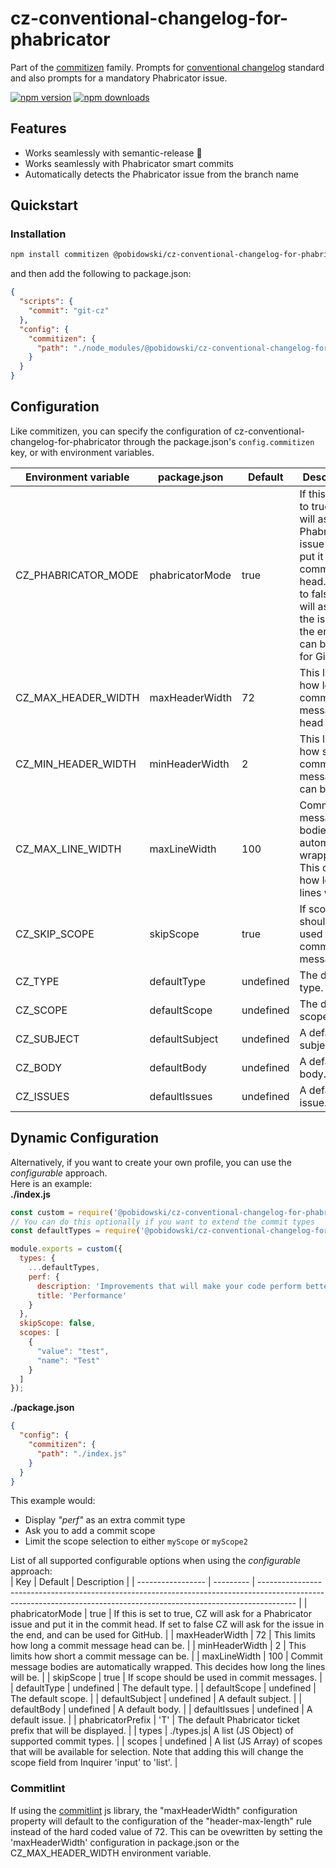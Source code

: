 # cz-conventional-changelog-for-phabricator

Part of the [commitizen](https://github.com/commitizen/cz-cli) family. Prompts for [conventional changelog](https://github.com/conventional-changelog/conventional-changelog) standard and also prompts for a mandatory Phabricator issue.

[![npm version](https://img.shields.io/npm/v/@pobidowski/cz-conventional-changelog-for-phabricator.svg?style=flat-square)](https://www.npmjs.org/package/@pobidowski/cz-conventional-changelog-for-phabricator)
[![npm downloads](https://img.shields.io/npm/dm/@pobidowski/cz-conventional-changelog-for-phabricator.svg?style=flat-square)](http://npm-stat.com/charts.html?package=@pobidowski/cz-conventional-changelog-for-phabricator&from=2015-08-01)

## Features

- Works seamlessly with semantic-release 🚀
- Works seamlessly with Phabricator smart commits
- Automatically detects the Phabricator issue from the branch name

## Quickstart

### Installation

```bash
npm install commitizen @pobidowski/cz-conventional-changelog-for-phabricator
```

and then add the following to package.json:

```json
{
  "scripts": {
    "commit": "git-cz"
  },
  "config": {
    "commitizen": {
      "path": "./node_modules/@pobidowski/cz-conventional-changelog-for-phabricator"
    }
  }
}
```

## Configuration

Like commitizen, you can specify the configuration of cz-conventional-changelog-for-phabricator through the package.json's `config.commitizen` key, or with environment variables.

| Environment variable | package.json   | Default   | Description                                                                                                                                                           |
| -------------------- | -------------- | --------- | --------------------------------------------------------------------------------------------------------------------------------------------------------------------- |
| CZ_PHABRICATOR_MODE  | phabricatorMode| true      | If this is set to true, CZ will ask for a Phabricator issue and put it in the commit head. If set to false CZ will ask for the issue in the end, and can be used for GitHub. |
| CZ_MAX_HEADER_WIDTH  | maxHeaderWidth | 72        | This limits how long a commit message head can be.                                                                                                                    |
| CZ_MIN_HEADER_WIDTH  | minHeaderWidth | 2         | This limits how short a commit message can be.                                                                                                                        |
| CZ_MAX_LINE_WIDTH    | maxLineWidth   | 100       | Commit message bodies are automatically wrapped. This decides how long the lines will be.                                                                             |
| CZ_SKIP_SCOPE        | skipScope      | true      | If scope should be used in commit messages.                                                                                                                           |
| CZ_TYPE              | defaultType    | undefined | The default type.                                                                                                                                                     |
| CZ_SCOPE             | defaultScope   | undefined | The default scope.                                                                                                                                                    |
| CZ_SUBJECT           | defaultSubject | undefined | A default subject.                                                                                                                                                    |
| CZ_BODY              | defaultBody    | undefined | A default body.                                                                                                                                                       |
| CZ_ISSUES            | defaultIssues  | undefined | A default issue.                                                                                                                                                      |

## Dynamic Configuration

Alternatively, if you want to create your own profile, you can use the _configurable_ approach.  
Here is an example:  
**./index.js**
```javascript
const custom = require('@pobidowski/cz-conventional-changelog-for-phabricator/configurable');
// You can do this optionally if you want to extend the commit types
const defaultTypes = require('@pobidowski/cz-conventional-changelog-for-phabricator/types');

module.exports = custom({
  types: {
    ...defaultTypes,
    perf: {
      description: 'Improvements that will make your code perform better',
      title: 'Performance'
    }
  },
  skipScope: false,
  scopes: [
    {
      "value": "test",
      "name": "Test"
    }
  ]
});
```
**./package.json**
```json
{
  "config": {
    "commitizen": {
      "path": "./index.js"
    }
  }
}
```

This example would:  
* Display _"perf"_ as an extra commit type
* Ask you to add a commit scope
* Limit the scope selection to either `myScope` or `myScope2`

List of all supported configurable options when using the _configurable_ approach:  
| Key            | Default   | Description                                                                                                                                                           |
| ----------------- | --------- | --------------------------------------------------------------------------------------------------------------------------------------------------------------------- |
| phabricatorMode   | true      | If this is set to true, CZ will ask for a Phabricator issue and put it in the commit head. If set to false CZ will ask for the issue in the end, and can be used for GitHub. |
| maxHeaderWidth    | 72        | This limits how long a commit message head can be.                                                                                                                    |
| minHeaderWidth    | 2         | This limits how short a commit message can be.                                                                                                                        |
| maxLineWidth      | 100       | Commit message bodies are automatically wrapped. This decides how long the lines will be.                                                                             |
| skipScope         | true      | If scope should be used in commit messages.                                                                                                                           |
| defaultType       | undefined | The default type.                                                                                                                                                     |
| defaultScope      | undefined | The default scope.                                                                                                                                                    |
| defaultSubject    | undefined | A default subject.                                                                                                                                                    |
| defaultBody       | undefined | A default body.                                                                                                                                                       |
| defaultIssues     | undefined | A default issue.                                                                                                                                                      |
| phabricatorPrefix | 'T'     | The default Phabricator ticket prefix that will be displayed.                                                                                                                |
| types             | ./types.js| A list (JS Object) of supported commit types.                                                                                                                         |
| scopes            | undefined | A list (JS Array) of scopes that will be available for selection. Note that adding this will change the scope field from Inquirer 'input' to 'list'.                  |

### Commitlint

If using the [commitlint](https://github.com/conventional-changelog/commitlint) js library, the "maxHeaderWidth" configuration property will default to the configuration of the "header-max-length" rule instead of the hard coded value of 72. This can be ovewritten by setting the 'maxHeaderWidth' configuration in package.json or the CZ_MAX_HEADER_WIDTH environment variable.
